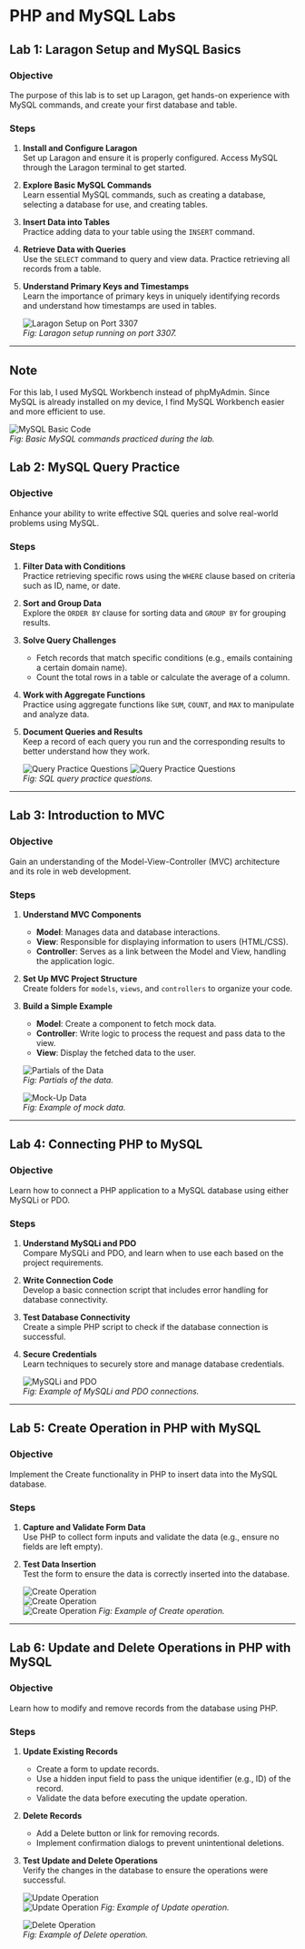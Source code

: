 # PHP and MySQL Labs

## Lab 1: Laragon Setup and MySQL Basics

### Objective
The purpose of this lab is to set up Laragon, get hands-on experience with MySQL commands, and create your first database and table. 

### Steps
1. **Install and Configure Laragon**  
   Set up Laragon and ensure it is properly configured. Access MySQL through the Laragon terminal to get started.  

2. **Explore Basic MySQL Commands**  
   Learn essential MySQL commands, such as creating a database, selecting a database for use, and creating tables.  

3. **Insert Data into Tables**  
   Practice adding data to your table using the `INSERT` command.  

4. **Retrieve Data with Queries**  
   Use the `SELECT` command to query and view data. Practice retrieving all records from a table.  

5. **Understand Primary Keys and Timestamps**  
   Learn the importance of primary keys in uniquely identifying records and understand how timestamps are used in tables.

   ![Laragon Setup on Port 3307](images/image1.png)  
   *Fig: Laragon setup running on port 3307.*

---

## Note
For this lab, I used MySQL Workbench instead of phpMyAdmin. Since MySQL is already installed on my device, I find MySQL Workbench easier and more efficient to use.

   ![MySQL Basic Code](images/image2.png)  
   *Fig: Basic MySQL commands practiced during the lab.*

## Lab 2: MySQL Query Practice

### Objective
Enhance your ability to write effective SQL queries and solve real-world problems using MySQL.

### Steps
1. **Filter Data with Conditions**  
   Practice retrieving specific rows using the `WHERE` clause based on criteria such as ID, name, or date.  

2. **Sort and Group Data**  
   Explore the `ORDER BY` clause for sorting data and `GROUP BY` for grouping results.  

3. **Solve Query Challenges**  
   - Fetch records that match specific conditions (e.g., emails containing a certain domain name).  
   - Count the total rows in a table or calculate the average of a column.  

4. **Work with Aggregate Functions**  
   Practice using aggregate functions like `SUM`, `COUNT`, and `MAX` to manipulate and analyze data.  

5. **Document Queries and Results**  
   Keep a record of each query you run and the corresponding results to better understand how they work.

   ![Query Practice Questions](images/image3.png)
   ![Query Practice Questions](images/image4.png)  
   *Fig: SQL query practice questions.*

---

## Lab 3: Introduction to MVC

### Objective
Gain an understanding of the Model-View-Controller (MVC) architecture and its role in web development.

### Steps
1. **Understand MVC Components**  
   - **Model**: Manages data and database interactions.  
   - **View**: Responsible for displaying information to users (HTML/CSS).  
   - **Controller**: Serves as a link between the Model and View, handling the application logic.  

2. **Set Up MVC Project Structure**  
   Create folders for `models`, `views`, and `controllers` to organize your code.

3. **Build a Simple Example**  
   - **Model**: Create a component to fetch mock data.  
   - **Controller**: Write logic to process the request and pass data to the view.  
   - **View**: Display the fetched data to the user.

   ![Partials of the Data](images/image5.png)  
   *Fig: Partials of the data.*

   ![Mock-Up Data](images/image6.png)  
   *Fig: Example of mock data.*

---

## Lab 4: Connecting PHP to MySQL

### Objective
Learn how to connect a PHP application to a MySQL database using either MySQLi or PDO.

### Steps
1. **Understand MySQLi and PDO**  
   Compare MySQLi and PDO, and learn when to use each based on the project requirements.  

2. **Write Connection Code**  
   Develop a basic connection script that includes error handling for database connectivity.  

3. **Test Database Connectivity**  
   Create a simple PHP script to check if the database connection is successful.  

4. **Secure Credentials**  
   Learn techniques to securely store and manage database credentials.

   ![MySQLi and PDO](images/image7.png)  
   *Fig: Example of MySQLi and PDO connections.*

---

## Lab 5: Create Operation in PHP with MySQL

### Objective
Implement the Create functionality in PHP to insert data into the MySQL database.

### Steps
1. **Capture and Validate Form Data**  
   Use PHP to collect form inputs and validate the data (e.g., ensure no fields are left empty).  

2. **Test Data Insertion**  
   Test the form to ensure the data is correctly inserted into the database.

   ![Create Operation](images/image8.png)  
   ![Create Operation](images/image9.png)  
   ![Create Operation](images/image10.png) 
   *Fig: Example of Create operation.*

---

## Lab 6: Update and Delete Operations in PHP with MySQL

### Objective
Learn how to modify and remove records from the database using PHP.

### Steps
1. **Update Existing Records**  
   - Create a form to update records.  
   - Use a hidden input field to pass the unique identifier (e.g., ID) of the record.  
   - Validate the data before executing the update operation.

2. **Delete Records**  
   - Add a Delete button or link for removing records.  
   - Implement confirmation dialogs to prevent unintentional deletions.  

3. **Test Update and Delete Operations**  
   Verify the changes in the database to ensure the operations were successful.

   ![Update Operation](images/image11.jpg)  
   ![Update Operation](images/image12.jpg) 
   *Fig: Example of Update operation.*  

   ![Delete Operation](images/image13.jpg)  
   *Fig: Example of Delete operation.*
